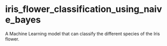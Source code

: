 # iris_flower_classification_using_naive_bayes
A Machine Learning model that can classify the different species of the Iris flower.
